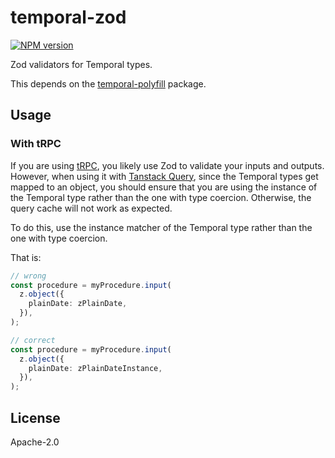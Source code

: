 # temporal-zod

<a href="https://www.npmjs.com/package/temporal-zod"><img alt="NPM version" src="https://img.shields.io/npm/v/temporal-zod.svg?style=for-the-badge&labelColor=000000"></a>

Zod validators for Temporal types.

This depends on the [temporal-polyfill](https://www.npmjs.com/package/temporal-polyfill) package.

## Usage

### With tRPC

If you are using [tRPC](https://trpc.io/), you likely use Zod to validate your inputs and outputs. However, when using it with [Tanstack Query](https://tanstack.com/query), since the Temporal types get mapped to an object, you should ensure that you are using the instance of the Temporal type rather than the one with type coercion. Otherwise, the query cache will not work as expected.

To do this, use the instance matcher of the Temporal type rather than the one with type coercion.

That is:

```typescript
// wrong
const procedure = myProcedure.input(
  z.object({
    plainDate: zPlainDate,
  }),
);

// correct
const procedure = myProcedure.input(
  z.object({
    plainDate: zPlainDateInstance,
  }),
);
```

## License

Apache-2.0
